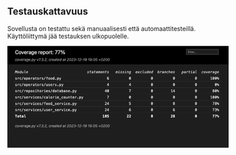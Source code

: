 ## Testauskattavuus

Sovellusta on testattu sekä manuaalisesti että automaattitesteillä. Käyttöliittymä jää testauksen ulkopuolelle.

![](./kuvat/testauskattavuus.png)
